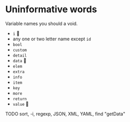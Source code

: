 # Uninformative words

Variable names you should a void.

- `i` 👺
- any one or two letter name except `id`
- `bool`
- `custom`
- `detail`
- `data` 👺
- `elem`
- `extra`
- `info`
- `item`
- `key`
- `more`
- `return`
- `value` 👺

TODO sort, -i, regexp, JSON, XML, YAML, find "getData"
